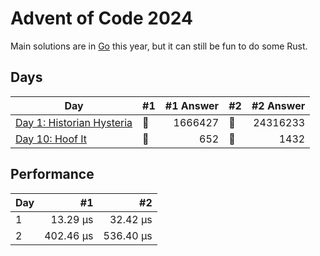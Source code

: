 # Advent of Code 2024

Main solutions are in [Go](https://github.com/believer/advent-of-code/tree/master/go/2024) this year, but it can still be fun to do some Rust.

## Days

| Day                                                                                                         | #1  | #1 Answer | #2  | #2 Answer |
| ----------------------------------------------------------------------------------------------------------- | --- | --------: | --- | --------: |
| [Day 1: Historian Hysteria](https://github.com/believer/advent-of-code/blob/master/rust/2024/src/day_01.rs) | 🌟  |   1666427 | 🌟  |  24316233 |
| [Day 10: Hoof It](https://github.com/believer/advent-of-code/blob/master/rust/2024/src/day_10.rs)           | 🌟  |       652 | 🌟  |      1432 |

## Performance

| Day |        #1 |        #2 |
| --- | --------: | --------: |
| 1   |  13.29 µs |  32.42 µs |
| 2   | 402.46 µs | 536.40 µs |
